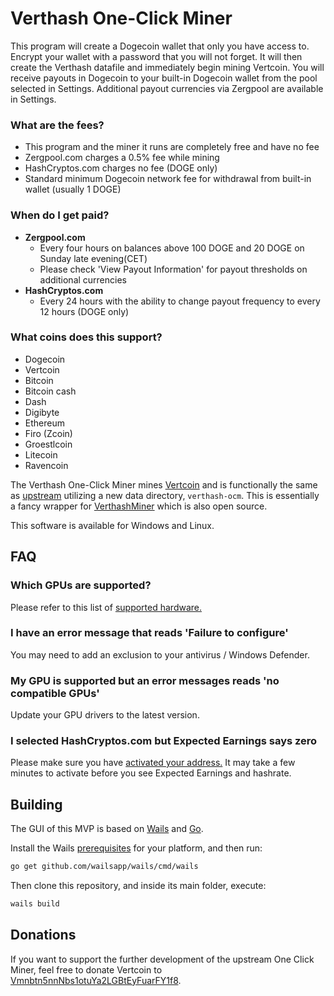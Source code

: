 # Verthash One-Click Miner

This program will create a Dogecoin wallet that only you have access to.  Encrypt your wallet with a password that you will not forget. It will then create the Verthash datafile and immediately begin mining Vertcoin. You will receive payouts in Dogecoin to your built-in Dogecoin wallet from the pool selected in Settings.  Additional payout currencies via Zergpool are available in Settings.  
    
### What are the fees?
   
  - This program and the miner it runs are completely free and have no fee
  - Zergpool.com charges a 0.5% fee while mining
  - HashCryptos.com charges no fee (DOGE only)
  - Standard minimum Dogecoin network fee for withdrawal from built-in wallet (usually 1 DOGE)

### When do I get paid?

  - **Zergpool.com**
    - Every four hours on balances above 100 DOGE and 20 DOGE on Sunday late evening(CET)
    - Please check 'View Payout Information' for payout thresholds on additional currencies
  - **HashCryptos.com**
    - Every 24 hours with the ability to change payout frequency to every 12 hours (DOGE only)

### What coins does this support?

  - Dogecoin
  - Vertcoin
  - Bitcoin
  - Bitcoin cash
  - Dash
  - Digibyte
  - Ethereum
  - Firo (Zcoin)
  - Groestlcoin
  - Litecoin
  - Ravencoin

The Verthash One-Click Miner mines [Vertcoin](https://vertcoin.org) and is functionally the same as [upstream](https://github.com/vertcoin-project/one-click-miner-vnext) utilizing a new data directory, `verthash-ocm`.  This is essentially a fancy wrapper for [VerthashMiner](https://github.com/CryptoGraphics/VerthashMiner) which is also open source.

This software is available for Windows and Linux.

## FAQ

### Which GPUs are supported?

Please refer to this list of [supported hardware.](https://github.com/CryptoGraphics/VerthashMiner#supported-hardware)

### I have an error message that reads 'Failure to configure'

You may need to add an exclusion to your antivirus / Windows Defender.

### My GPU is supported but an error messages reads 'no compatible GPUs'

Update your GPU drivers to the latest version.

### I selected HashCryptos.com but Expected Earnings says zero

Please make sure you have [activated your address.](https://www.hashcryptos.com/) It may take a few minutes to activate before you see Expected Earnings and hashrate.

## Building

The GUI of this MVP is based on [Wails](https://wails.app) and [Go](https://golang.org/).

Install the Wails [prerequisites](https://wails.app/home.html#prerequisites) for your platform, and then run:

```bash
go get github.com/wailsapp/wails/cmd/wails
```

Then clone this repository, and inside its main folder, execute:

```bash
wails build
```

## Donations

If you want to support the further development of the upstream One Click Miner, feel free to donate Vertcoin to [Vmnbtn5nnNbs1otuYa2LGBtEyFuarFY1f8](https://insight.vertcoin.org/address/Vmnbtn5nnNbs1otuYa2LGBtEyFuarFY1f8).
